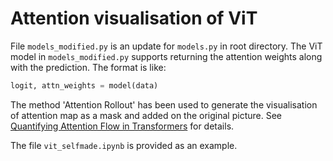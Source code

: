 # Attention visualisation of ViT

File `models_modified.py` is an update for `models.py` in root directory. 
The ViT model in `models_modified.py` supports returning the attention weights along with the 
prediction. The format is like:
```python
logit, attn_weights = model(data)
```
The method 'Attention Rollout' has been used to generate the visualisation of attention map as a mask 
and added on the original picture. 
See [Quantifying Attention Flow in Transformers](https://arxiv.org/pdf/2005.00928.pdf) for details.

The file `vit_selfmade.ipynb` is provided as an example.
